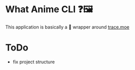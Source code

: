 # What Anime CLI ❓🖼
This application is basically a 🍬 wrapper around 
<a href="https://github.com/soruly/trace.moe">trace.moe </a>


# ToDo
- fix project structure